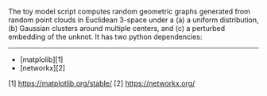 The toy model script computes random geometric graphs generated from random point clouds in Euclidean 3-space under a (a) a uniform distribution, (b) Gaussian clusters around multiple centers, and (c) a perturbed embedding of the unknot. It has two python dependencies:

----
- [matplolib][1]
- [networkx][2]

[1] https://matplotlib.org/stable/
[2] https://networkx.org/
